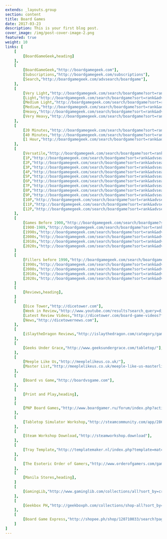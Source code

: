 ```yaml
---
extends: _layouts.group
section: content
title: Board Games
date: 2017-03-23
description: This is your first blog post.
cover_image: /img/post-cover-image-2.png
featured: true
weight: 10
links: [
    [
        [BoardGameGeek,heading]
    ],
    [
        [BoardGameGeek,"http://boardgamegeek.com"],
        [Subscriptions,"http://boardgamegeek.com/subscriptions"],
        [Search,"http://boardgamegeek.com/advsearch/boardgame"],
    ],
    [
        [Very Light,"http://boardgamegeek.com/search/boardgame?sort=rank&advsearch=1&floatrange%5Bavgweight%5D%5Bmin%5D=1&floatrange%5Bavgweight%5D%5Bmax%5D=1.49&nosubtypes%5B0%5D=boardgameexpansion&playerrangetype=normal&B1=Submit"],
        [Light,"http://boardgamegeek.com/search/boardgame?sort=rank&advsearch=1&floatrange%5Bavgweight%5D%5Bmin%5D=1.5&floatrange%5Bavgweight%5D%5Bmax%5D=1.99&nosubtypes%5B0%5D=boardgameexpansion&playerrangetype=normal&B1=Submit"],
        [Medium Light,"http://boardgamegeek.com/search/boardgame?sort=rank&advsearch=1&floatrange%5Bavgweight%5D%5Bmin%5D=2&floatrange%5Bavgweight%5D%5Bmax%5D=2.49&nosubtypes%5B0%5D=boardgameexpansion&playerrangetype=normal&B1=Submit"],
        [Medium,"http://boardgamegeek.com/search/boardgame?sort=rank&advsearch=1&floatrange%5Bavgweight%5D%5Bmin%5D=2.5&floatrange%5Bavgweight%5D%5Bmax%5D=3.49&nosubtypes%5B0%5D=boardgameexpansion&playerrangetype=normal&B1=Submit"],
        [Heavy,"http://boardgamegeek.com/search/boardgame?sort=rank&advsearch=1&floatrange%5Bavgweight%5D%5Bmin%5D=3.5&floatrange%5Bavgweight%5D%5Bmax%5D=4.24&nosubtypes%5B0%5D=boardgameexpansion&playerrangetype=normal&B1=Submit"],
        [Very Heavy,"http://boardgamegeek.com/search/boardgame?sort=rank&advsearch=1&floatrange%5Bavgweight%5D%5Bmin%5D=4.25&floatrange%5Bavgweight%5D%5Bmax%5D=5&nosubtypes%5B0%5D=boardgameexpansion&playerrangetype=normal&B1=Submit"],
    ],
    [
        [20 Minutes,"http://boardgamegeek.com/search/boardgame?sort=rank&advsearch=1&range%5Bplaytime%5D%5Bmax%5D=20&floatrange%5Bavgweight%5D%5Bmin%5D=1&floatrange%5Bavgweight%5D%5Bmax%5D=2.5&nosubtypes%5B0%5D=boardgameexpansion&playerrangetype=normal&B1=Submit"],
        [40 Minutes,"http://boardgamegeek.com/search/boardgame?sort=rank&advsearch=1&range%5Bleastplaytime%5D%5Bmin%5D=21&range%5Bplaytime%5D%5Bmax%5D=40&floatrange%5Bavgweight%5D%5Bmin%5D=1&floatrange%5Bavgweight%5D%5Bmax%5D=2.5&nosubtypes%5B0%5D=boardgameexpansion&playerrangetype=normal&B1=Submit"],
        [1 Hour,"http://boardgamegeek.com/search/boardgame?sort=rank&advsearch=1&range%5Bleastplaytime%5D%5Bmin%5D=30&range%5Bplaytime%5D%5Bmax%5D=60&floatrange%5Bavgweight%5D%5Bmin%5D=1&floatrange%5Bavgweight%5D%5Bmax%5D=2.5&nosubtypes%5B0%5D=boardgameexpansion&playerrangetype=normal&B1=Submit"],
    ],
    [
        [Versatile,"http://boardgamegeek.com/search/boardgame?sort=rank&advsearch=1&range%5Bminplayers%5D%5Bmax%5D=2&range%5Bmaxplayers%5D%5Bmin%5D=4&floatrange%5Bavgweight%5D%5Bmin%5D=1&floatrange%5Bavgweight%5D%5Bmax%5D=2&nosubtypes%5B0%5D=boardgameexpansion&playerrangetype=exclusive&B1=Submit"],
        [1P,"http://boardgamegeek.com/search/boardgame?sort=rank&advsearch=1&range%5Bminplayers%5D%5Bmax%5D=1&range%5Bmaxplayers%5D%5Bmin%5D=1&floatrange%5Bavgweight%5D%5Bmin%5D=1&floatrange%5Bavgweight%5D%5Bmax%5D=2&nosubtypes%5B0%5D=boardgameexpansion&playerrangetype=normal&B1=Submit"],
        [2P,"http://boardgamegeek.com/search/boardgame?sort=rank&advsearch=1&range%5Bminplayers%5D%5Bmax%5D=2&range%5Bmaxplayers%5D%5Bmin%5D=2&floatrange%5Bavgweight%5D%5Bmin%5D=1&floatrange%5Bavgweight%5D%5Bmax%5D=2&nosubtypes%5B0%5D=boardgameexpansion&playerrangetype=exclusive&B1=Submit"],
        [3P,"http://boardgamegeek.com/search/boardgame?sort=rank&advsearch=1&range%5Bminplayers%5D%5Bmax%5D=3&range%5Bmaxplayers%5D%5Bmin%5D=3&floatrange%5Bavgweight%5D%5Bmin%5D=1&floatrange%5Bavgweight%5D%5Bmax%5D=2&nosubtypes%5B0%5D=boardgameexpansion&playerrangetype=normal&B1=Submit"],
        [4P,"http://boardgamegeek.com/search/boardgame?sort=rank&advsearch=1&range%5Bminplayers%5D%5Bmax%5D=4&range%5Bmaxplayers%5D%5Bmin%5D=4&floatrange%5Bavgweight%5D%5Bmin%5D=1&floatrange%5Bavgweight%5D%5Bmax%5D=2&nosubtypes%5B0%5D=boardgameexpansion&playerrangetype=normal&B1=Submit"],
        [5P,"http://boardgamegeek.com/search/boardgame?sort=rank&advsearch=1&range%5Bminplayers%5D%5Bmax%5D=5&range%5Bmaxplayers%5D%5Bmin%5D=5&floatrange%5Bavgweight%5D%5Bmin%5D=1&floatrange%5Bavgweight%5D%5Bmax%5D=2&nosubtypes%5B0%5D=boardgameexpansion&playerrangetype=normal&B1=Submit"],
        [6P,"http://boardgamegeek.com/search/boardgame?sort=rank&advsearch=1&range%5Bminplayers%5D%5Bmax%5D=6&range%5Bmaxplayers%5D%5Bmin%5D=6&floatrange%5Bavgweight%5D%5Bmin%5D=1&floatrange%5Bavgweight%5D%5Bmax%5D=2&nosubtypes%5B0%5D=boardgameexpansion&playerrangetype=normal&B1=Submit"],
        [7P,"http://boardgamegeek.com/search/boardgame?sort=rank&advsearch=1&range%5Bminplayers%5D%5Bmax%5D=7&range%5Bmaxplayers%5D%5Bmin%5D=7&floatrange%5Bavgweight%5D%5Bmin%5D=1&floatrange%5Bavgweight%5D%5Bmax%5D=2&nosubtypes%5B0%5D=boardgameexpansion&playerrangetype=normal&B1=Submit"],
        [8P,"http://boardgamegeek.com/search/boardgame?sort=rank&advsearch=1&range%5Bminplayers%5D%5Bmax%5D=8&range%5Bmaxplayers%5D%5Bmin%5D=8&floatrange%5Bavgweight%5D%5Bmin%5D=1&floatrange%5Bavgweight%5D%5Bmax%5D=2&nosubtypes%5B0%5D=boardgameexpansion&playerrangetype=normal&B1=Submit"],
        [9P,"http://boardgamegeek.com/search/boardgame?sort=rank&advsearch=1&range%5Bminplayers%5D%5Bmax%5D=9&range%5Bmaxplayers%5D%5Bmin%5D=9&floatrange%5Bavgweight%5D%5Bmin%5D=1&floatrange%5Bavgweight%5D%5Bmax%5D=2&nosubtypes%5B0%5D=boardgameexpansion&playerrangetype=normal&B1=Submit"],
        [10P,"http://boardgamegeek.com/search/boardgame?sort=rank&advsearch=1&range%5Bminplayers%5D%5Bmax%5D=10&range%5Bmaxplayers%5D%5Bmin%5D=10&floatrange%5Bavgweight%5D%5Bmin%5D=1&floatrange%5Bavgweight%5D%5Bmax%5D=2&nosubtypes%5B0%5D=boardgameexpansion&playerrangetype=normal&B1=Submit"],
        [11P,"http://boardgamegeek.com/search/boardgame?sort=rank&advsearch=1&range%5Bminplayers%5D%5Bmax%5D=11&range%5Bmaxplayers%5D%5Bmin%5D=11&floatrange%5Bavgweight%5D%5Bmin%5D=1&floatrange%5Bavgweight%5D%5Bmax%5D=2&nosubtypes%5B0%5D=boardgameexpansion&playerrangetype=normal&B1=Submit"],
        [12P,"http://boardgamegeek.com/search/boardgame?sort=rank&advsearch=1&range%5Bminplayers%5D%5Bmax%5D=12&range%5Bmaxplayers%5D%5Bmin%5D=12&floatrange%5Bavgweight%5D%5Bmin%5D=1&floatrange%5Bavgweight%5D%5Bmax%5D=2&nosubtypes%5B0%5D=boardgameexpansion&playerrangetype=normal&B1=Submit"],
    ],
    [
        [Games Before 1900,"http://boardgamegeek.com/search/boardgame?sort=rank&advsearch=1&range%5Byearpublished%5D%5Bmin%5D=-999999999&range%5Byearpublished%5D%5Bmax%5D=1899&nosubtypes%5B0%5D=boardgameexpansion&playerrangetype=normal&B1=Submit"],
        [1900-1989,"http://boardgamegeek.com/search/boardgame?sort=rank&advsearch=1&range%5Byearpublished%5D%5Bmin%5D=1900&range%5Byearpublished%5D%5Bmax%5D=1989&nosubtypes%5B0%5D=boardgameexpansion&playerrangetype=normal&B1=Submit"],
        [1990s,"http://boardgamegeek.com/search/boardgame?sort=rank&advsearch=1&range%5Byearpublished%5D%5Bmin%5D=1990&range%5Byearpublished%5D%5Bmax%5D=1999&nosubtypes%5B0%5D=boardgameexpansion&playerrangetype=normal&B1=Submit"],
        [2000s,"http://boardgamegeek.com/search/boardgame?sort=rank&advsearch=1&range%5Byearpublished%5D%5Bmin%5D=2000&range%5Byearpublished%5D%5Bmax%5D=2009&nosubtypes%5B0%5D=boardgameexpansion&playerrangetype=normal&B1=Submit"],
        [2010s,"http://boardgamegeek.com/search/boardgame?sort=rank&advsearch=1&range%5Byearpublished%5D%5Bmin%5D=2010&range%5Byearpublished%5D%5Bmax%5D=2019&nosubtypes%5B0%5D=boardgameexpansion&playerrangetype=normal&B1=Submit"],
        [2020s,"http://boardgamegeek.com/search/boardgame?sort=rank&advsearch=1&range%5Byearpublished%5D%5Bmin%5D=2020&range%5Byearpublished%5D%5Bmax%5D=2029&nosubtypes%5B0%5D=boardgameexpansion&playerrangetype=normal&B1=Submit"],
    ]
    [
        [Fillers before 1990,"http://boardgamegeek.com/search/boardgame?sort=rank&advsearch=1&range%5Byearpublished%5D%5Bmin%5D=-999999999&range%5Byearpublished%5D%5Bmax%5D=1989&floatrange%5Bavgweight%5D%5Bmin%5D=1&floatrange%5Bavgweight%5D%5Bmax%5D=2&nosubtypes%5B0%5D=boardgameexpansion&playerrangetype=normal&B1=Submit"],
        [1990s,"http://boardgamegeek.com/search/boardgame?sort=rank&advsearch=1&range%5Byearpublished%5D%5Bmin%5D=1990&range%5Byearpublished%5D%5Bmax%5D=1999&floatrange%5Bavgweight%5D%5Bmin%5D=1&floatrange%5Bavgweight%5D%5Bmax%5D=2&nosubtypes%5B0%5D=boardgameexpansion&playerrangetype=normal&B1=Submit"],
        [2000s,"http://boardgamegeek.com/search/boardgame?sort=rank&advsearch=1&range%5Byearpublished%5D%5Bmin%5D=2000&range%5Byearpublished%5D%5Bmax%5D=2009&floatrange%5Bavgweight%5D%5Bmin%5D=1&floatrange%5Bavgweight%5D%5Bmax%5D=2&nosubtypes%5B0%5D=boardgameexpansion&playerrangetype=normal&B1=Submit"],
        [2010s,"http://boardgamegeek.com/search/boardgame?sort=rank&advsearch=1&range%5Byearpublished%5D%5Bmin%5D=2010&range%5Byearpublished%5D%5Bmax%5D=2019&floatrange%5Bavgweight%5D%5Bmin%5D=1&floatrange%5Bavgweight%5D%5Bmax%5D=2&nosubtypes%5B0%5D=boardgameexpansion&playerrangetype=normal&B1=Submit"],
        [2020s,"http://boardgamegeek.com/search/boardgame?sort=rank&advsearch=1&range%5Byearpublished%5D%5Bmin%5D=2020&range%5Byearpublished%5D%5Bmax%5D=2029&floatrange%5Bavgweight%5D%5Bmin%5D=1&floatrange%5Bavgweight%5D%5Bmax%5D=2&nosubtypes%5B0%5D=boardgameexpansion&playerrangetype=normal&B1=Submit"],
    ]
    [
        [Reviews,heading],
    ]
    [
        [Dice Tower,"http://dicetower.com"],
        [Week in Review,"http://www.youtube.com/results?search_query=dice+tower+week+in+review&amp;sp=CAISBAgEEAE%253D"],
        [Latest Review Videos,"http://dicetower.com/board-game-videos?field_category_tid=5"],
        [News,"http://dicetowernews.com"],
    ],
    [
        [iSlaytheDragon Reviews,"http://islaythedragon.com/category/game-reviews/"],
    ],
    [
        [Geeks Under Grace,"http://www.geeksundergrace.com/tabletop/"],
    ],
    [
        [Meeple Like Us,"http://meeplelikeus.co.uk/"],
        [Master List,"http://meeplelikeus.co.uk/meeple-like-us-masterlist/"],
    ],
    [
        [Board vs Game,"http://boardvsgame.com"],
    ],
    [
        [Print and Play,heading],
    ]
    [
        [PNP Board Games,"http://www.boardgamer.ru/forum/index.php?action=unread"],
    ],
    [
        [Tabletop Simulator Workshop,"http://steamcommunity.com/app/286160/workshop/"],
    ],
    [
        [Steam Workshop Download,"http://steamworkshop.download"],
    ],
    [
        [Tray Template,"http://templatemaker.nl/index.php?template=matchbox&amp;source=dielines&amp;lang=en"],
    ],
    [
        [The Esoteric Order of Gamers,"http://www.orderofgamers.com/games/"],
    ],
    [
        [Manila Stores,heading],
    ]
    [
        [GamingLib,"http://www.gaminglib.com/collections/all?sort_by=created-descending"],
    ],
    [
        [Geekbox PH,"http://geekboxph.com/collections/shop-all?sort_by=created-descending"],
    ],
    [
        [Board Game Express,"http://shopee.ph/shop/120710033/search?page=0&sortBy=ctime"],
    ]
]
---
```


